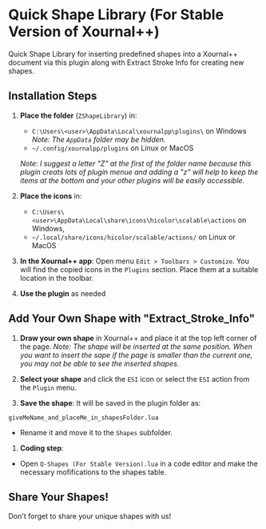 # Quick Shape Library (For Stable Version of Xournal++)

Quick Shape Library for inserting predefined shapes into a Xournal++ document via this plugin along with Extract Stroke Info for creating new shapes.

## Installation Steps

1. **Place the folder** (`ZShapeLibrary`) in: 
   - `C:\Users\<user>\AppData\Local\xournalpp\plugins\` on Windows 
     *Note: The `AppData` folder may be hidden.*
   - `~/.config/xournalpp/plugins` on Linux or MacOS
     
   *Note: I suggest a letter "Z" at the first of the folder name because this plugin creats lots of plugin menue and adding a "z" will help to keep the items at the bottom and your other plugins will be easily accessible.*

1. **Place the icons** in:
   - `C:\Users\<user>\AppData\Local\share\icons\hicolor\scalable\actions` on Windows,
   - `~/.local/share/icons/hicolor/scalable/actions/` on Linux or MacOS

2. **In the Xournal++ app**:
  Open menu `Edit > Toolbars > Customize`. You will find the copied icons in the `Plugins` section. Place them at a suitable location in the toolbar.

3. **Use the plugin** as needed 


## Add Your Own Shape with "Extract_Stroke_Info"

1. **Draw your own shape** in Xournal++ and place it at the top left corner of the page.
  *Note: The shape will be inserted at the same position. When you want to insert the sape if the page is smaller than the current one, you may not be able to see the inserted shapes.*

2. **Select your shape** and click the `ESI` icon or select the `ESI` action from the `Plugin` menu.

3. **Save the shape**:
  It will be saved in the plugin folder as:
  ```
  giveMeName_and_placeMe_in_shapesFolder.lua
  ```
- Rename it and move it to the `Shapes` subfolder.

1. **Coding step**:
- Open `Q-Shapes (For Stable Version).lua` in a code editor and make the necessary mofifications
  to the shapes table.

## Share Your Shapes!
Don't forget to share your unique shapes with us!


